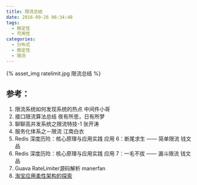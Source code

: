 ```yaml
---
title: 限流总结
date: 2016-09-26 06:34:48
tags:
  - 稳定性
  - 可用性  
categories: 
  - 分布式 
  - 稳定性  
  - 限流  
---
```


{% asset_img  ratelimit.jpg  限流总结 %}

## 参考：

1. 限流系统如何发现系统的热点 中间件小哥
2. 接口限流算法总结 夜有所思，日有所梦
3. 聊聊高并发系统之限流特技-1 张开涛
4. 服务化体系之－限流 江南白衣
5. Redis 深度历险：核心原理与应用实践 应用 6：断尾求生 —— 简单限流 钱文品
6. Redis 深度历险：核心原理与应用实践 应用 7：一毛不拔 —— 漏斗限流 钱文品
7. Guava RateLimiter源码解析 manerfan
8. [淘宝应用柔性架构的探索](https://mp.weixin.qq.com/s/RM3ffBCJqoQ2JMPKHgmv0Q)
